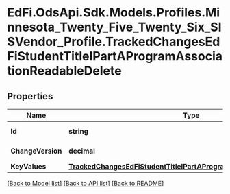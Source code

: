 # EdFi.OdsApi.Sdk.Models.Profiles.Minnesota_Twenty_Five_Twenty_Six_SISVendor_Profile.TrackedChangesEdFiStudentTitleIPartAProgramAssociationReadableDelete

## Properties

Name | Type | Description | Notes
------------ | ------------- | ------------- | -------------
**Id** | **string** | Resource identifier | [optional] 
**ChangeVersion** | **decimal** | Change version | [optional] 
**KeyValues** | [**TrackedChangesEdFiStudentTitleIPartAProgramAssociationReadableKey**](TrackedChangesEdFiStudentTitleIPartAProgramAssociationReadableKey.md) |  | [optional] 

[[Back to Model list]](../README.md#documentation-for-models) [[Back to API list]](../README.md#documentation-for-api-endpoints) [[Back to README]](../README.md)

